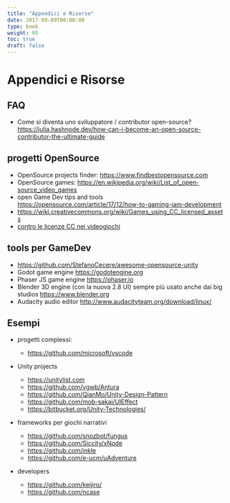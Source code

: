 ```yaml
---
title: "Appendici e Risorse"
date: 2017-09-09T00:00:00
type: book
weight: 95
toc: true
draft: false
---
```

# Appendici e Risorse

## FAQ
- Come si diventa uno sviluppatore / contributor open-source?
  <https://julia.hashnode.dev/how-can-i-become-an-open-source-contributor-the-ultimate-guide>

## progetti OpenSource
- OpenSource projects finder: <https://www.findbestopensource.com>
- OpenSource games: <https://en.wikipedia.org/wiki/List_of_open-source_video_games>
- open Game Dev tips and tools <https://opensource.com/article/17/12/how-to-gaming-jam-development>
- <https://wiki.creativecommons.org/wiki/Games_using_CC_licensed_assets>
- [contro le licenze CC nei videogiochi](https://www.gamasutra.com/blogs/StephenMcArthur/20160112/262962/Creative_Commons_is_Not_a_Smart_Source_for_Video_Game_Assets.php)

## tools per GameDev
- <https://github.com/StefanoCecere/awesome-opensource-unity>
- Godot game engine <https://godotengine.org>
- Phaser JS game engine <https://phaser.io>
- Blender 3D engine (con la nuova 2.8 UI) sempre più usato anche dai big studios <https://www.blender.org>
- Audacity audio editor <http://www.audacityteam.org/download/linux/>
 
## Esempi
- progetti complessi:
  - <https://github.com/microsoft/vscode>

- Unity projects
  - <https://unitylist.com>
  - <https://github.com/vgwb/Antura>
  - <https://github.com/QianMo/Unity-Design-Pattern>
  - <https://github.com/mob-sakai/UIEffect>
  - <https://bitbucket.org/Unity-Technologies/>

- frameworks per giochi narrativi
  - <https://github.com/snozbot/fungus>
  - <https://github.com/Siccity/xNode>
  - <https://github.com/inkle>
  - <https://github.com/e-ucm/uAdventure>

- developers
  - <https://github.com/keijiro/>
  - <https://github.com/ncase>

